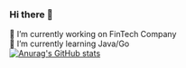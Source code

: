 ### Hi there 👋
🔭 I’m currently working on FinTech Company<br>
🌱 I’m currently learning Java/Go<br>
[![Anurag's GitHub stats](https://github-readme-stats.vercel.app/api?username=utadarei)](https://github.com/anuraghazra/github-readme-stats)
<!--
**utadarei/utadarei** is a ✨ _special_ ✨ repository because its `README.md` (this file) appears on your GitHub profile.

Here are some ideas to get you started:


📫 How to reach me: email: 80001
- 👯 I’m looking to collaborate on ...
- 🤔 I’m looking for help with ...
- 💬 Ask me about ...

- 😄 Pronouns: ...
- ⚡ Fun fact: ...

-->

